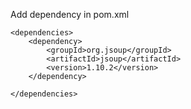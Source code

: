 Add dependency in pom.xml

```
<dependencies>
    <dependency>
        <groupId>org.jsoup</groupId>
        <artifactId>jsoup</artifactId>
        <version>1.10.2</version>
    </dependency>

</dependencies>
```